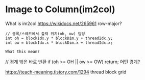 # Image to Column(im2col)

What is im2col
https://wikidocs.net/265961
row-major?

    // 블록/스레드에서 출력 위치(oh, ow) 담당
    int oh = blockIdx.y * blockDim.y + threadIdx.y;
    int ow = blockIdx.x * blockDim.x + threadIdx.x;

    What this mean?

 // 경계 밖은 바로 반환
    if (oh >= OH || ow >= OW) return;
    어떤 경계?


https://teach-meaning.tistory.com/1294 thread block grid